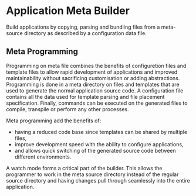 # Application Meta Builder
Build applications by copying, parsing and bundling files from a meta-source directory as described by a configuration data file.

## Meta Programming
Programming on meta file combines the benefits of configuretion files and template files to allow rapid development of applications and improved maintainability without sacrificing customisation or adding abstractions. Programming is done in a meta directory on files and templates that are used to generate the normal application source code. A configuration file contains all the data used for template parsing and file placement specification. Finally, commands can be executed on the generated files to compile, transpile or perform any other processes.

Meta programming add the benefits of:
- having a reduced code base since templates can be shared by multiple files,
- improve development speed with the ability to configure applications,
- and allows quick switching of the generated source code between different environments.

A watch mode forms a critical part of the builder. This allows the programmer to work in the meta source directory instead of the regular source directory and having changes pull through seamlessly into the entire application.
